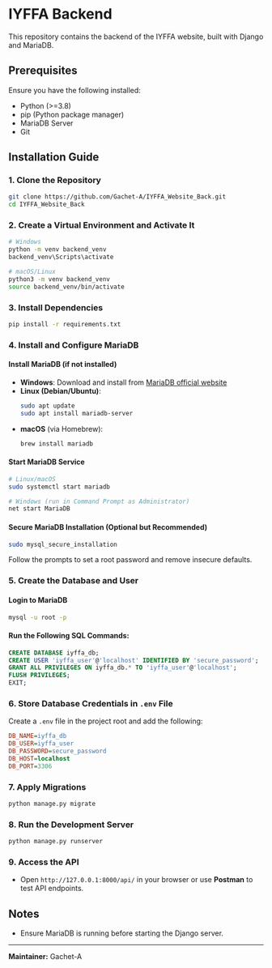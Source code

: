 # IYFFA Backend

This repository contains the backend of the IYFFA website, built with Django and MariaDB.

## Prerequisites

Ensure you have the following installed:

- Python (>=3.8)
- pip (Python package manager)
- MariaDB Server
- Git

## Installation Guide

### 1. Clone the Repository
```sh
git clone https://github.com/Gachet-A/IYFFA_Website_Back.git
cd IYFFA_Website_Back
```

### 2. Create a Virtual Environment and Activate It
```sh
# Windows
python -m venv backend_venv
backend_venv\Scripts\activate

# macOS/Linux
python3 -m venv backend_venv
source backend_venv/bin/activate
```

### 3. Install Dependencies
```sh
pip install -r requirements.txt
```

### 4. Install and Configure MariaDB

#### Install MariaDB (if not installed)

- **Windows**: Download and install from [MariaDB official website](https://mariadb.org/download/)
- **Linux (Debian/Ubuntu)**:
  ```sh
  sudo apt update
  sudo apt install mariadb-server
  ```
- **macOS** (via Homebrew):
  ```sh
  brew install mariadb
  ```

#### Start MariaDB Service
```sh
# Linux/macOS
sudo systemctl start mariadb

# Windows (run in Command Prompt as Administrator)
net start MariaDB
```

#### Secure MariaDB Installation (Optional but Recommended)
```sh
sudo mysql_secure_installation
```
Follow the prompts to set a root password and remove insecure defaults.

### 5. Create the Database and User

#### Login to MariaDB
```sh
mysql -u root -p
```

#### Run the Following SQL Commands:
```sql
CREATE DATABASE iyffa_db;
CREATE USER 'iyffa_user'@'localhost' IDENTIFIED BY 'secure_password';
GRANT ALL PRIVILEGES ON iyffa_db.* TO 'iyffa_user'@'localhost';
FLUSH PRIVILEGES;
EXIT;
```

### 6. Store Database Credentials in `.env` File

Create a `.env` file in the project root and add the following:
```ini
DB_NAME=iyffa_db
DB_USER=iyffa_user
DB_PASSWORD=secure_password
DB_HOST=localhost
DB_PORT=3306
```

### 7. Apply Migrations
```sh
python manage.py migrate
```

### 8. Run the Development Server
```sh
python manage.py runserver
```

### 9. Access the API
- Open `http://127.0.0.1:8000/api/` in your browser or use **Postman** to test API endpoints.

## Notes
- Ensure MariaDB is running before starting the Django server.

---
**Maintainer:** Gachet-A
